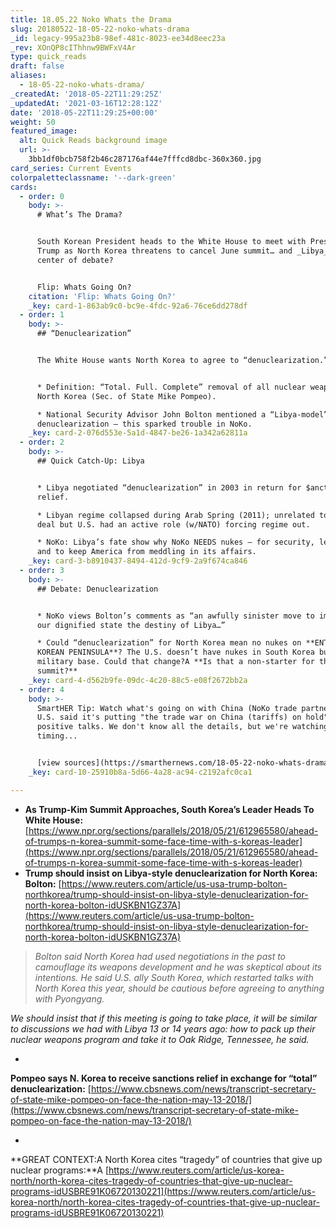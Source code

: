 ```yaml
---
title: 18.05.22 Noko Whats the Drama
slug: 20180522-18-05-22-noko-whats-drama
_id: legacy-995a23b8-98ef-481c-8023-ee34d8eec23a
_rev: XOnQP8cIThhnw9BWFxV4Ar
type: quick_reads
draft: false
aliases:
  - 18-05-22-noko-whats-drama/
_createdAt: '2018-05-22T11:29:25Z'
_updatedAt: '2021-03-16T12:28:12Z'
date: '2018-05-22T11:29:25+00:00'
weight: 50
featured_image:
  alt: Quick Reads background image
  url: >-
    3bb1df0bcb758f2b46c287176af44e7fffcd8dbc-360x360.jpg
card_series: Current Events
colorpaletteclassname: '--dark-green'
cards:
  - order: 0
    body: >-
      # What’s The Drama?


      South Korean President heads to the White House to meet with President
      Trump as North Korea threatens to cancel June summit… and _Libya_ is at
      center of debate?


      Flip: Whats Going On?
    citation: 'Flip: Whats Going On?'
    _key: card-1-863ab9c0-bc9e-4fdc-92a6-76ce6dd278df
  - order: 1
    body: >-
      ## “Denuclearization”


      The White House wants North Korea to agree to “denuclearization.”


      * Definition: “Total. Full. Complete” removal of all nuclear weapons in
      North Korea (Sec. of State Mike Pompeo).

      * National Security Advisor John Bolton mentioned a “Libya-model”
      denuclearization – this sparked trouble in NoKo.
    _key: card-2-076d553e-5a1d-4847-be26-1a342a62811a
  - order: 2
    body: >-
      ## Quick Catch-Up: Libya


      * Libya negotiated “denuclearization” in 2003 in return for $anctions
      relief.

      * Libyan regime collapsed during Arab Spring (2011); unrelated to nuke
      deal but U.S. had an active role (w/NATO) forcing regime out.

      * NoKo: Libya’s fate show why NoKo NEEDS nukes – for security, leverage
      and to keep America from meddling in its affairs.
    _key: card-3-b8910437-8494-412d-9cf9-2a9f674ca846
  - order: 3
    body: >-
      ## Debate: Denuclearization


      * NoKo views Bolton’s comments as “an awfully sinister move to impose on
      our dignified state the destiny of Libya…”

      * Could “denuclearization” for North Korea mean no nukes on **ENTIRE
      KOREAN PENINSULA**? The U.S. doesn’t have nukes in South Korea but a key
      military base. Could that change?A **Is that a non-starter for the
      summit?**
    _key: card-4-d562b9fe-09dc-4c20-88c5-e08f2672bb2a
  - order: 4
    body: >-
      SmartHER Tip: Watch what's going on with China (NoKo trade partner). The
      U.S. said it's putting "the trade war on China (tariffs) on hold" after
      positive talks. We don't know all the details, but we're watching the
      timing...


      [view sources](https://smarthernews.com/18-05-22-noko-whats-drama/)
    _key: card-10-25910b8a-5d66-4a28-ac94-c2192afc0ca1

---
```

* **As Trump-Kim Summit Approaches, South Korea’s Leader Heads To White House:** [https://www.npr.org/sections/parallels/2018/05/21/612965580/ahead-of-trumps-n-korea-summit-some-face-time-with-s-koreas-leader](https://www.npr.org/sections/parallels/2018/05/21/612965580/ahead-of-trumps-n-korea-summit-some-face-time-with-s-koreas-leader)
* **Trump should insist on Libya-style denuclearization for North Korea: Bolton:** [https://www.reuters.com/article/us-usa-trump-bolton-northkorea/trump-should-insist-on-libya-style-denuclearization-for-north-korea-bolton-idUSKBN1GZ37A](https://www.reuters.com/article/us-usa-trump-bolton-northkorea/trump-should-insist-on-libya-style-denuclearization-for-north-korea-bolton-idUSKBN1GZ37A)

> _Bolton said North Korea had used negotiations in the past to camouflage its weapons development and he was skeptical about its intentions. He said U.S. ally South Korea, which restarted talks with North Korea this year, should be cautious before agreeing to anything with Pyongyang._  
  
  
  
_We should insist that if this meeting is going to take place, it will be similar to discussions we had with Libya 13 or 14 years ago: how to pack up their nuclear weapons program and take it to Oak Ridge, Tennessee, he said._

* 

**Pompeo says N. Korea to receive sanctions relief in exchange for “total” denuclearization:** [https://www.cbsnews.com/news/transcript-secretary-of-state-mike-pompeo-on-face-the-nation-may-13-2018/](https://www.cbsnews.com/news/transcript-secretary-of-state-mike-pompeo-on-face-the-nation-may-13-2018/)

* 

**GREAT CONTEXT:A North Korea cites “tragedy” of countries that give up nuclear programs:**A [https://www.reuters.com/article/us-korea-north/north-korea-cites-tragedy-of-countries-that-give-up-nuclear-programs-idUSBRE91K06720130221](https://www.reuters.com/article/us-korea-north/north-korea-cites-tragedy-of-countries-that-give-up-nuclear-programs-idUSBRE91K06720130221)